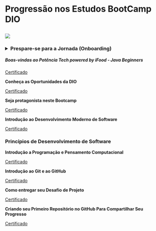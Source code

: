 # Progressão nos Estudos BootCamp DIO

## 

![](https://hermes.digitalinnovation.one/tracks/8c36ef13-eebb-4efa-9a13-31f1c315fc02.png)

### <details><summary>Prespare-se para a Jornada (Onboarding)</summary>

<p>

##### Boas-vindas ao Potência Tech powered by iFood - Java Beginners

[Certificado](https://www.dio.me/certificate/DFD16034/share)

**Conheça as Oportunidades da DIO**

[Certificado](https://www.dio.me/certificate/54EE58A3/share)

**Seja protagonista neste Bootcamp**

[Certificado](https://www.dio.me/certificate/89DFF53F/share)

**Introdução ao Desenvolvimento Moderno de Software**

[Certificado](https://certificates.digitalinnovation.one/86AA3DA6)

</p>

</details>

### Princípios de Desenvolvimento de Software

**Introdução a Programação e Pensamento Computacional**

[Certificado](https://www.dio.me/certificate/DB57C4DB/share)

**Introdução ao Git e ao GitHub**

[Certificado](https://www.dio.me/certificate/561DE31A/share)

**Como entregar seu Desafio de Projeto**

[Certificado](https://www.dio.me/certificate/C1AF1539/share)

**Criando seu Primeiro Repositório no GitHub Para Compartilhar Seu Progresso**

[Certificado](https://www.dio.me/certificate/9FD242B0/share)
